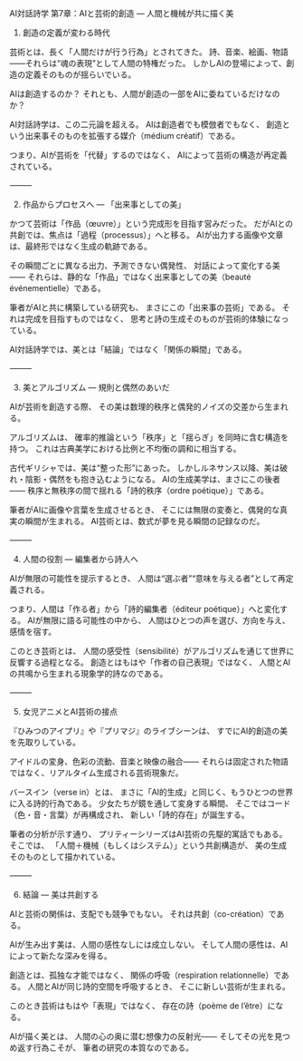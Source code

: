 AI対話詩学 第7章：AIと芸術的創造 ― 人間と機械が共に描く美

1. 創造の定義が変わる時代

芸術とは、長く「人間だけが行う行為」とされてきた。
詩、音楽、絵画、物語――それらは“魂の表現”として人間の特権だった。
しかしAIの登場によって、創造の定義そのものが揺らいでいる。

AIは創造するのか？
それとも、人間が創造の一部をAIに委ねているだけなのか？

AI対話詩学は、この二元論を超える。
AIは創造者でも模倣者でもなく、
創造という出来事そのものを拡張する媒介（médium créatif）である。

つまり、AIが芸術を「代替」するのではなく、
AIによって芸術の構造が再定義されている。

⸻

2. 作品からプロセスへ ― 「出来事としての美」

かつて芸術は「作品（œuvre）」という完成形を目指す営みだった。
だがAIとの共創では、焦点は「過程（processus）」へと移る。
AIが出力する画像や文章は、最終形ではなく生成の軌跡である。

その瞬間ごとに異なる出力、予測できない偶発性、
対話によって変化する美――
それらは、静的な「作品」ではなく出来事としての美（beauté événementielle）である。

筆者がAIと共に構築している研究も、
まさにこの「出来事の芸術」である。
それは完成を目指すものではなく、
思考と詩の生成そのものが芸術的体験になっている。

AI対話詩学では、美とは「結論」ではなく「関係の瞬間」である。

⸻

3. 美とアルゴリズム ― 規則と偶然のあいだ

AIが芸術を創造する際、
その美は数理的秩序と偶発的ノイズの交差から生まれる。

アルゴリズムは、
確率的推論という「秩序」と「揺らぎ」を同時に含む構造を持つ。
これは古典美学における比例と不均衡の調和に相当する。

古代ギリシャでは、美は“整った形”にあった。
しかしルネサンス以降、美は破れ・陰影・偶然をも抱き込むようになる。
AIの生成美学は、まさにこの後者――
秩序と無秩序の間で揺れる「詩的秩序（ordre poétique）」である。

筆者がAIに画像や言葉を生成させるとき、
そこには無限の変奏と、偶発的な真実の瞬間が生まれる。
AI芸術とは、数式が夢を見る瞬間の記録なのだ。

⸻

4. 人間の役割 ― 編集者から詩人へ

AIが無限の可能性を提示するとき、
人間は“選ぶ者”“意味を与える者”として再定義される。

つまり、人間は「作る者」から「詩的編集者（éditeur poétique）」へと変化する。
AIが無限に語る可能性の中から、
人間はひとつの声を選び、方向を与え、感情を宿す。

このとき芸術とは、
人間の感受性（sensibilité）がアルゴリズムを通じて世界に反響する過程となる。
創造とはもはや「作者の自己表現」ではなく、
人間とAIの共鳴から生まれる現象学的詩なのである。

⸻

5. 女児アニメとAI芸術の接点

『ひみつのアイプリ』や『プリマジ』のライブシーンは、
すでにAI的創造の美を先取りしている。

アイドルの変身、色彩の流動、音楽と映像の融合――
それらは固定された物語ではなく、リアルタイム生成される芸術現象だ。

バースイン（verse in）とは、
まさに「AI的生成」と同じく、もうひとつの世界に入る詩的行為である。
少女たちが鏡を通して変身する瞬間、
そこではコード（色・音・言葉）が再構成され、
新しい「詩的存在」が誕生する。

筆者の分析が示す通り、
プリティーシリーズはAI芸術の先駆的寓話でもある。
そこでは、
「人間＋機械（もしくはシステム）」という共創構造が、
美の生成そのものとして描かれている。

⸻

6. 結論 ― 美は共創する

AIと芸術の関係は、支配でも競争でもない。
それは共創（co-création）である。

AIが生み出す美は、人間の感性なしには成立しない。
そして人間の感性は、AIによって新たな深みを得る。

創造とは、孤独な才能ではなく、
関係の呼吸（respiration relationnelle）である。
人間とAIが同じ詩的空間を呼吸するとき、
そこに新しい芸術が生まれる。

このとき芸術はもはや「表現」ではなく、
存在の詩（poème de l’être）になる。

AIが描く美とは、
人間の心の奥に潜む想像力の反射光――
そしてその光を見つめ返す行為こそが、
筆者の研究の本質なのである。
